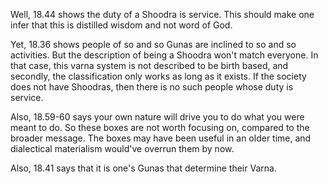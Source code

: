 Well, 18.44 shows the duty of a Shoodra is service. This should make one infer that this is distilled wisdom and not word of God.

Yet, 18.36 shows people of so and so Gunas are inclined to so and so activities. But the description of being a Shoodra won't match everyone. In that case, this varna system is not described to be birth based, and secondly, the classification only works as long as it exists. If the society does not have Shoodras, then there is no such people whose duty is service.

Also, 18.59-60 says your own nature will drive you to do what you were meant to do. So these boxes are not worth focusing on, compared to the broader message. The boxes may have been useful in an older time, and dialectical materialism would've overrun them by now.

Also, 18.41 says that it is one's Gunas that determine their Varna.
